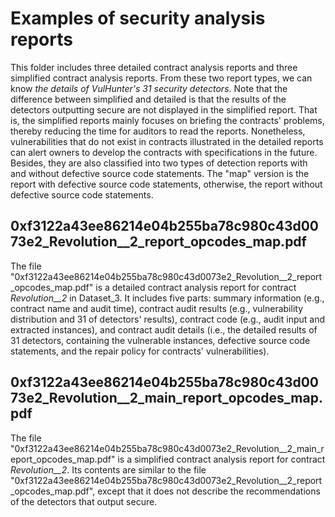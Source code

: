 # Examples of security analysis reports

This folder includes three detailed contract analysis reports and three simplified contract analysis reports. From these two report types, we can know *the details of VulHunter's 31 security detectors*. Note that the difference between simplified and detailed is that the results of the detectors outputting secure are not displayed in the simplified report. That is, the simplified reports mainly focuses on briefing the contracts' problems, thereby reducing the time for auditors to read the reports. Nonetheless, vulnerabilities that do not exist in contracts illustrated in the detailed reports can alert owners to develop the contracts with specifications in the future. Besides, they are also classified into two types of detection reports with and without defective source code statements. The "map" version is the report with defective source code statements, otherwise, the report without defective source code statements.

## 0xf3122a43ee86214e04b255ba78c980c43d0073e2_Revolution__2_report_opcodes_map.pdf

The file "0xf3122a43ee86214e04b255ba78c980c43d0073e2_Revolution__2_report_opcodes_map.pdf" is a detailed contract analysis report for contract *Revolution\_\_2* in Dataset_3. It includes five parts: summary information (e.g., contract name and audit time), contract audit results (e.g., vulnerability distribution and 31 of detectors' results), contract code (e.g., audit input and extracted instances), and contract audit details (i.e., the detailed results of 31 detectors, containing the vulnerable instances, defective source code statements, and the repair policy for contracts' vulnerabilities). 

## 0xf3122a43ee86214e04b255ba78c980c43d0073e2_Revolution__2_main_report_opcodes_map.pdf

The file "0xf3122a43ee86214e04b255ba78c980c43d0073e2_Revolution__2_main_report_opcodes_map.pdf" is a simplified contract analysis report for contract *Revolution\_\_2*. Its contents are similar to the file "0xf3122a43ee86214e04b255ba78c980c43d0073e2\_Revolution\_\_2\_report\_opcodes\_map.pdf", except that it does not describe the recommendations of the detectors that output secure.
